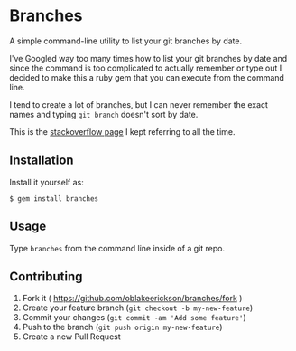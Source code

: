 # Branches

A simple command-line utility to list your git branches by date.

I've Googled way too many times how to list your git branches by date and since the command is too complicated to actually remember or type out I decided to make this a ruby gem that you can execute from the command line.

I tend to create a lot of branches, but I can never remember the exact names and typing `git branch` doesn't sort by date.

This is the [stackoverflow page](http://stackoverflow.com/questions/5188320/how-can-i-get-a-list-of-git-branches-ordered-by-most-recent-commit) I kept referring to all the time.

## Installation

Install it yourself as:

    $ gem install branches

## Usage

Type `branches` from the command line inside of a git repo.

## Contributing

1. Fork it ( https://github.com/oblakeerickson/branches/fork )
2. Create your feature branch (`git checkout -b my-new-feature`)
3. Commit your changes (`git commit -am 'Add some feature'`)
4. Push to the branch (`git push origin my-new-feature`)
5. Create a new Pull Request
